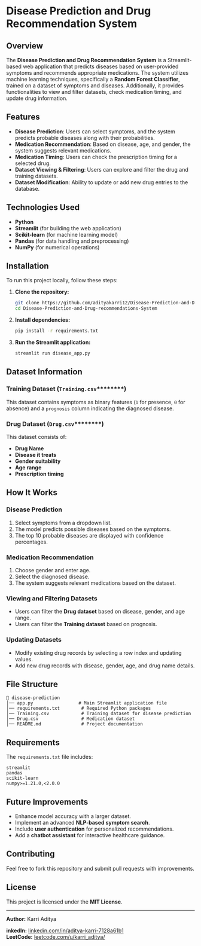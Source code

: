 # Disease Prediction and Drug Recommendation System

## Overview

The **Disease Prediction and Drug Recommendation System** is a Streamlit-based web application that predicts diseases based on user-provided symptoms and recommends appropriate medications. The system utilizes machine learning techniques, specifically a **Random Forest Classifier**, trained on a dataset of symptoms and diseases. Additionally, it provides functionalities to view and filter datasets, check medication timing, and update drug information.

## Features

- **Disease Prediction**: Users can select symptoms, and the system predicts probable diseases along with their probabilities.
- **Medication Recommendation**: Based on disease, age, and gender, the system suggests relevant medications.
- **Medication Timing**: Users can check the prescription timing for a selected drug.
- **Dataset Viewing & Filtering**: Users can explore and filter the drug and training datasets.
- **Dataset Modification**: Ability to update or add new drug entries to the database.

## Technologies Used

- **Python**
- **Streamlit** (for building the web application)
- **Scikit-learn** (for machine learning model)
- **Pandas** (for data handling and preprocessing)
- **NumPy** (for numerical operations)

## Installation

To run this project locally, follow these steps:

1. **Clone the repository:**

   ```bash
   git clone https://github.com/adityakarri12/Disease-Prediction-and-Drug-recommendations-System.git
   cd Disease-Prediction-and-Drug-recommendations-System
   ```

2. **Install dependencies:**

   ```bash
   pip install -r requirements.txt
   ```

3. **Run the Streamlit application:**

   ```bash
   streamlit run disease_app.py
   ```

## Dataset Information

### **Training Dataset (********`Training.csv`********\*\*\*\*\*\*\*\*)**

This dataset contains symptoms as binary features (`1` for presence, `0` for absence) and a `prognosis` column indicating the diagnosed disease.

### **Drug Dataset (********`Drug.csv`********\*\*\*\*\*\*\*\*)**

This dataset consists of:

- **Drug Name**
- **Disease it treats**
- **Gender suitability**
- **Age range**
- **Prescription timing**

## How It Works

### **Disease Prediction**

1. Select symptoms from a dropdown list.
2. The model predicts possible diseases based on the symptoms.
3. The top 10 probable diseases are displayed with confidence percentages.

### **Medication Recommendation**

1. Choose gender and enter age.
2. Select the diagnosed disease.
3. The system suggests relevant medications based on the dataset.

### **Viewing and Filtering Datasets**

- Users can filter the **Drug dataset** based on disease, gender, and age range.
- Users can filter the **Training dataset** based on prognosis.

### **Updating Datasets**

- Modify existing drug records by selecting a row index and updating values.
- Add new drug records with disease, gender, age, and drug name details.

## File Structure

```
📁 disease-prediction
│── app.py                 # Main Streamlit application file
│── requirements.txt        # Required Python packages
│── Training.csv            # Training dataset for disease prediction
│── Drug.csv                # Medication dataset
│── README.md               # Project documentation
```

## Requirements

The `requirements.txt` file includes:

```
streamlit
pandas
scikit-learn
numpy>=1.21.0,<2.0.0
```

## Future Improvements

- Enhance model accuracy with a larger dataset.
- Implement an advanced **NLP-based symptom search**.
- Include **user authentication** for personalized recommendations.
- Add a **chatbot assistant** for interactive healthcare guidance.

## Contributing

Feel free to fork this repository and submit pull requests with improvements.

## License

This project is licensed under the **MIT License**.

---

**Author:** Karri Aditya

**inkedIn:** [linkedin.com/in/aditya-karri-7128a61b1](https://linkedin.com/in/aditya-karri-7128a61b1)\
**LeetCode:** [leetcode.com/u/karri\_aditya/](https://leetcode.com/u/karri_aditya/)

